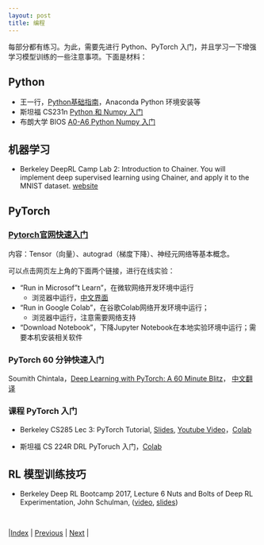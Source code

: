 ```yaml
---
layout: post
title: 编程
---
```


每部分都有练习。为此，需要先进行 Python、PyTorch 入门，并且学习一下增强学习模型训练的一些注意事项。下面是材料：

## Python

- 王一行，[Python基础指南](https://yishuai.github.io/bigalgo/exercise/python.docx)，Anaconda Python 环境安装等
- 斯坦福 CS231n [Python 和 Numpy 入门](http://cs231n.github.io/python-numpy-tutorial/)
- 布朗大学 BIOS [A0-A6 Python Numpy 入门](https://github.com/cliburn/bios-823-2021/tree/main/notebooks)

## 机器学习

- Berkeley DeepRL Camp Lab 2: Introduction to Chainer. You will implement deep supervised learning using Chainer, and apply it to the MNIST dataset. [website](https://sites.google.com/view/deep-rl-bootcamp/labs)

## PyTorch 

### [Pytorch官网快速入门](https://pytorch.org/tutorials/beginner/basics/intro.html)

内容：Tensor（向量）、autograd（梯度下降）、神经元网络等基本概念。

可以点击网页左上角的下面两个链接，进行在线实验：
- “Run in Microsof”t Learn”，在微软网络开发环境中运行
	- 浏览器中运行，[中文界面](https://learn.microsoft.com/zh-cn/training/paths/pytorch-fundamentals/)
- “Run in Google Colab”，在谷歌Colab网络开发环境中运行；
	- 浏览器中运行，注意需要网络支持
- “Download Notebook”，下降Jupyter Notebook在本地实验环境中运行；需要本机安装相关软件

### PyTorch 60 分钟快速入门

Soumith Chintala，[Deep Learning with PyTorch: A 60 Minute Blitz](https://pytorch.org/tutorials/beginner/deep_learning_60min_blitz.html)， [中文翻译](https://zhuanlan.zhihu.com/p/25572330) 

### 课程 PyTorch 入门

- Berkeley CS285 Lec 3: PyTorch Tutorial, [Slides](https://rail.eecs.berkeley.edu/deeprlcourse/), [Youtube Video](https://www.youtube.com/playlist?list=PL_iWQOsE6TfVYGEGiAOMaOzzv41Jfm_Ps)，[Colab](https://colab.research.google.com/drive/12nQiv6aZHXNuCfAAuTjJenDWKQbIt2Mz#scrollTo=U5rl_7Kx5vk8)

- 斯坦福 CS 224R DRL PyToruch 入门，[Colab](https://colab.research.google.com/drive/1sYhpnlk8ynK4xSSqVmqlhQfPU8b84gHJ?usp=sharing) 

## RL 模型训练技巧

- Berkeley Deep RL Bootcamp 2017, Lecture 6 Nuts and Bolts of Deep RL Experimentation, John Schulman, ([video](https://youtu.be/8EcdaCk9KaQ), [slides](https://drive.google.com/file/d/0BxXI_RttTZAhc2ZsblNvUHhGZDA/view?usp=sharing&resourcekey=0-8WDMtE-O_gmlo1ppKR_ENw))

<br/>

|[Index](index) | [Previous](1-resource) | [Next](3-dec-net) |
